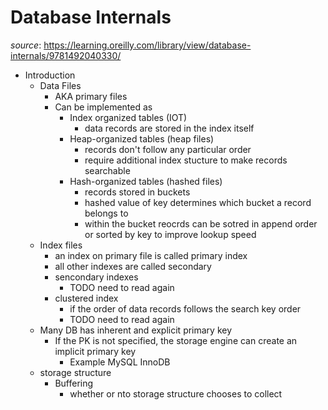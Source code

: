 # Database Internals

*source*: https://learning.oreilly.com/library/view/database-internals/9781492040330/

- Introduction
    - Data Files
        - AKA primary files
        - Can be implemented as
            - Index organized tables (IOT)
                - data records are stored in the index itself
            - Heap-organized tables (heap files)
                - records don't follow any particular order
                - require additional index stucture to make records searchable
            - Hash-organized tables (hashed files)
                - records stored in buckets 
                - hashed value of key determines which bucket a record belongs to
                - within the bucket reocrds can be sotred in append order or sorted by key to improve lookup speed
    - Index files
        - an index on primary file is called primary index
        - all other indexes are called secondary
        - sencondary indexes
            - TODO need to read again
        - clustered index
            - if the order of data records follows the search key order
            - TODO need to read again
    - Many DB has inherent and explicit primary key
        - If the PK is not specified, the storage engine can create an implicit primary key
            - Example MySQL InnoDB
    - storage structure
        - Buffering
            - whether or nto storage structure chooses to collect 
        
